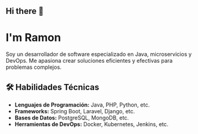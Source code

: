 ## Hi there 👋
# I'm Ramon

Soy un desarrollador de software especializado en Java, microservicios y DevOps. Me apasiona crear soluciones eficientes y efectivas para problemas complejos.
<!--
**rtase1984/rtase1984** is a ✨ _special_ ✨ repository because its `README.md` (this file) appears on your GitHub profile.


- 🔭 I’m currently working on Bitban Technologies S.L.
- 🌱 I’m currently learning about DevOps
- 👯 I’m looking to collaborate on ...
- 🤔 I’m looking for help with ...
- 💬 Ask me about ...
- 📫 How to reach me: 
           - rtase1984@gmail.com
           - [Linkedin](https://linkedin.com/in/rtase1984)
- 😄 Pronouns: He/Him
- ⚡ Fun fact: ...
-->

## 🛠️ Habilidades Técnicas

- **Lenguajes de Programación:** Java, PHP, Python, etc.
- **Frameworks:** Spring Boot, Laravel, Django, etc.
- **Bases de Datos:** PostgreSQL, MongoDB, etc.
- **Herramientas de DevOps:** Docker, Kubernetes, Jenkins, etc.



<!--
- 💬 Ask me about ...
- 📫 How to reach me: rtase1984@gmail.com
- 😄 Pronouns: He/Him
- 🌱 Actualmente estoy aprendiendo más sobre [tecnología que estás aprendiendo].
- 💬 Pregúntame sobre [tus áreas de conocimiento].
- 📫 Puedes contactarme en [tu email].

## 🚀 Mis Proyectos Destacados

### [Nombre del Proyecto 1](link-a-tu-repositorio)
Breve descripción del proyecto. Incluye las tecnologías utilizadas y los problemas que resuelve.

### [Nombre del Proyecto 2](link-a-tu-repositorio)
Breve descripción del proyecto. Incluye las tecnologías utilizadas y los problemas que resuelve.

## 🛠️ Habilidades Técnicas

- **Lenguajes de Programación:** Java, PHP, Python, etc.
- **Frameworks:** Spring Boot, Laravel, Django, etc.
- **Bases de Datos:** PostgreSQL, MongoDB, etc.
- **Herramientas de DevOps:** Docker, Kubernetes, Jenkins, etc.

## 📈 Estadísticas de GitHub

![Estadísticas de GitHub](https://github-readme-stats.vercel.app/api?username=rtase1984&show_icons=true&theme=radical)

## 📫 Conéctate Conmigo

- [LinkedIn](link-a-tu-perfil)
- [Twitter](link-a-tu-perfil)
- [Blog Personal](link-a-tu-blog)
